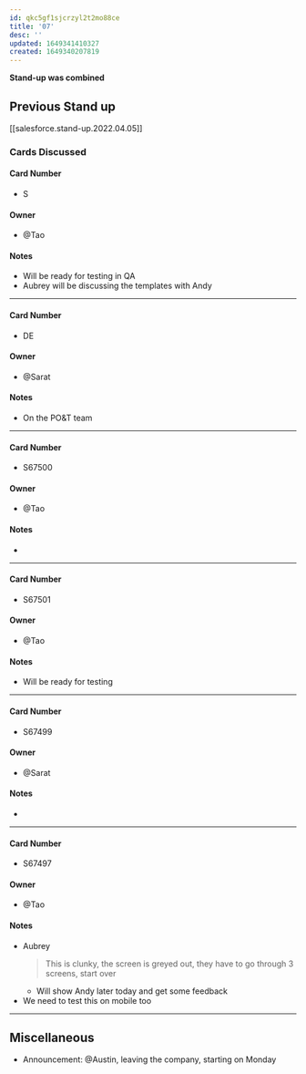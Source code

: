 ```yaml
---
id: qkc5gf1sjcrzyl2t2mo88ce
title: '07'
desc: ''
updated: 1649341410327
created: 1649340207819
---
```


**Stand-up was combined**
## Previous Stand up
[[salesforce.stand-up.2022.04.05]]

### Cards Discussed
#### Card Number
- S
#### Owner
- @Tao 
#### Notes
- Will be ready for testing in QA 
- Aubrey will be discussing the templates with Andy
---
#### Card Number
- DE
#### Owner
- @Sarat 
#### Notes
- On the PO&T team 
---
#### Card Number
- S67500
#### Owner
- @Tao 
#### Notes
-  
---
#### Card Number
- S67501
#### Owner
- @Tao 
#### Notes
- Will be ready for testing
---
#### Card Number
- S67499
#### Owner
- @Sarat
#### Notes
- 
---
#### Card Number
- S67497
#### Owner
- @Tao 
#### Notes
- Aubrey
  > This is clunky, the screen is greyed out, they have to go through 3 screens, start over
  - Will show Andy later today and get some feedback 
- We need to test this on mobile too 
---
## Miscellaneous
- Announcement: @Austin, leaving the company, starting on Monday

